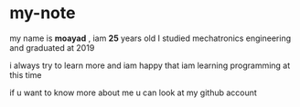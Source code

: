 # my-note

my name is **moayad** , iam **25** years old 
I studied mechatronics engineering and graduated at 2019 

i always try to learn more and iam happy that iam learning programming at this time 

if u want to know more about me u can look at my github account


